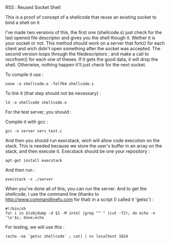 RSS : Reused Socket Shell

This is a proof of concept of a shellcode that reuse an existing socket to bind a shell on it

I've made two versions of this, the first one (shellcode.s) just check for the last opened file descriptor and gives you the shell though it. Wether it is your socket or not. This method should work on a server that fork() for each client and wich didn't open something after the socket was accepted.
The second version loops through the filedescriptors ; and make a call to recvfrom() for each one of theses. If it gets the good data, it will drop the shell. Otherwise, nothing happen it'll just check for the next socket.

To compile it use :

   ```
   nasm -o shellcode.o -felf64 shellcode.s
   ```

To link it (that step should not be necessary) :

   ```
   ld -o shellcode shellcode.o
   ```

For the test server, you should :

Compile it with gcc :

   ```
   gcc -o server serv_test.c
   ```

And then you should run execstack, wich will allow code execution on the stack. This is needed because we store the user's buffer in an array on the stack, and then execute it. Execstack should be one your repository :

   ```
   apt-get install execstack
   ```

And then run :
   
   ```
   execstack -s ./server
   ```

When you've done all of this, you can run the server.
And to get the shellcode, I use the command line (thanks to http://www.commandlinefu.com for that) in a script (I called it 'getsc') :

    #!/bin/sh
    for i in $(objdump -d $1 -M intel |grep "^ " |cut -f2); do echo -n '\x'$i; done;echo

For testing, we will use this :

    (echo -ne `getsc shellcode` ; cat) | nc localhost 1024

